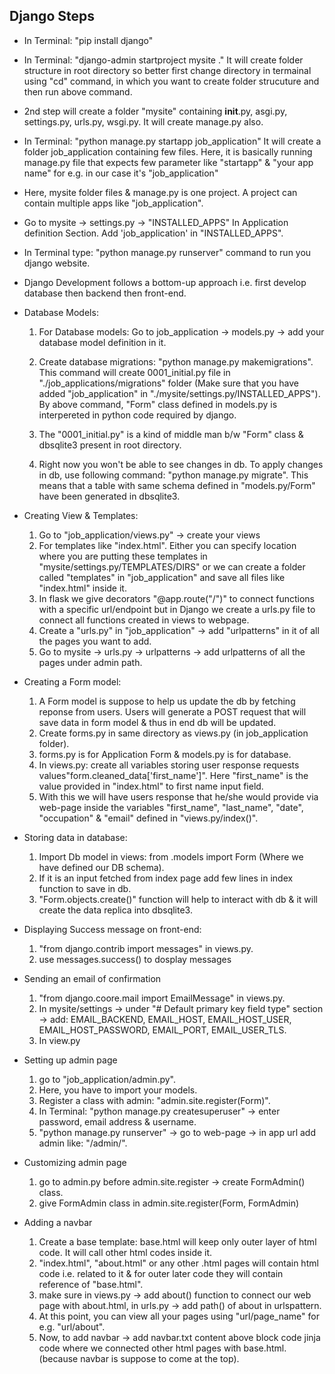 ## Django Steps

* In Terminal: "pip install django"

* In Terminal: "django-admin startproject mysite ." It will create folder structure in root directory so better first change directory in termainal using "cd" command, in which you want to create folder strucuture and then run above command.

* 2nd step will create a folder "mysite" containing __init__.py, asgi.py, settings.py, urls.py, wsgi.py. It will create manage.py also.

* In Terminal: "python manage.py startapp job_application" It will create a folder job_application containing few files. Here, it is basically running manage.py file that expects few parameter like "startapp" & "your app name" for e.g. in our case it's "job_application"

* Here, mysite folder files & manage.py is one project. A project can contain multiple apps like "job_application".

* Go to mysite -> settings.py -> "INSTALLED_APPS" In Application definition Section. Add 'job_application' in "INSTALLED_APPS". 

* In Terminal type: "python manage.py runserver" command to run you django website.

* Django Development follows a bottom-up approach i.e. first develop database then backend then front-end.

* Database Models:
    1. For Database models: Go to job_application -> models.py -> add your database model definition in it.

    2. Create database migrations: "python manage.py makemigrations". This command will create 0001_initial.py file in "./job_applications/migrations" folder (Make sure that you have added "job_application" in "./mysite/settings.py/INSTALLED_APPS"). By above command, "Form" class defined in models.py is interpereted in python code required by django.

    3. The "0001_initial.py" is a kind of middle man b/w "Form" class & dbsqlite3 present in root directory.

    4. Right now you won't be able to see changes in db. To apply changes in db, use following command: "python manage.py migrate". This means that a table with same schema defined in "models.py/Form" have been generated in dbsqlite3.

* Creating View & Templates:
    1. Go to "job_application/views.py" -> create your views
    2. For templates like "index.html". Either you can specify location where you are putting these templates in "mysite/settings.py/TEMPLATES/DIRS" or we can create a folder called "templates" in "job_application" and save all files like "index.html" inside it.
    3. In flask we give decorators "@app.route("/")" to connect functions with a specific url/endpoint but in Django we create a urls.py file to connect all functions created in views to webpage.
    4. Create a "urls.py" in "job_application" -> add "urlpatterns" in it of all the pages you want to add.
    5. Go to mysite -> urls.py -> urlpatterns -> add urlpatterns of all the pages under admin path.

* Creating a Form model:
    1. A Form model is suppose to help us update the db by fetching reponse from users. Users will generate a POST request that will save data in form model & thus in end db will be updated.
    2. Create forms.py in same directory as views.py (in job_application folder). 
    3. forms.py is for Application Form & models.py is for database.
    4. In views.py: create all variables storing user response requests values"form.cleaned_data['first_name']". Here "first_name" is the value provided in "index.html" to first name input field.
    5. With this we will have users response that he/she would provide via web-page inside the variables "first_name", "last_name", "date", "occupation" & "email" defined in "views.py/index()".

*  Storing data in database:
    1. Import Db model in views: from .models import Form (Where we have defined our DB schema).
    2. If it is an input fetched from index page add few lines in index function to save in db.
    3. "Form.objects.create()" function will help to interact with db & it will create the data replica into dbsqlite3.

* Displaying Success message on front-end:
    1. "from django.contrib import messages" in views.py.
    2. use messages.success() to dosplay messages

* Sending an email of confirmation
    1. "from django.coore.mail import EmailMessage" in views.py.
    2. In mysite/settings -> under "# Default primary key field type" section -> add: EMAIL_BACKEND, EMAIL_HOST, EMAIL_HOST_USER, EMAIL_HOST_PASSWORD, EMAIL_PORT, EMAIL_USER_TLS.
    3.   In view.py

* Setting up admin page
    1. go to "job_application/admin.py".
    2. Here, you have to import your models.
    3. Register a class with admin: "admin.site.register(Form)".
    4. In Terminal: "python manage.py createsuperuser" -> enter password, email address & username.
    5. "python manage.py runserver" -> go to web-page -> in app url add admin like: "<url>/admin/".

* Customizing admin page
    1. go to admin.py before admin.site.register -> create FormAdmin() class.
    2. give FormAdmin class in admin.site.register(Form, FormAdmin)

* Adding a navbar
    1. Create a base template: base.html will keep only outer layer of html code. It will call other html codes inside it.
    2. "index.html", "about.html" or any other .html pages will contain html code i.e. related to it & for outer later code they will contain reference of "base.html".
    3. make sure in views.py -> add about() function to connect our web page with about.html, in urls.py -> add path() of about in urlspattern.
    4. At this point, you can view all your pages using "url/page_name" for e.g. "url/about".
    5. Now, to add navbar -> add navbar.txt content above block code jinja code where we connected other html pages with base.html. (because navbar is suppose to come at the top). 

